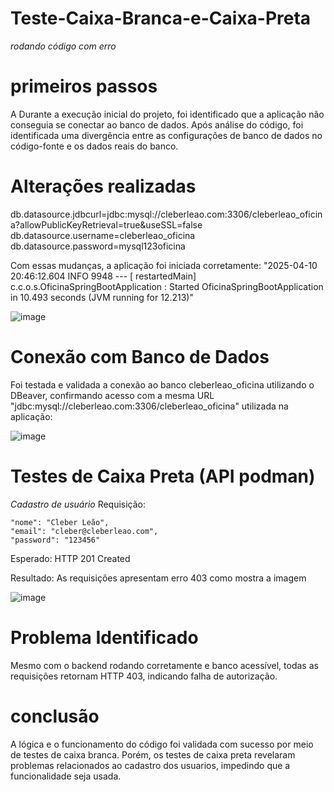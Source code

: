 # Teste-Caixa-Branca-e-Caixa-Preta
*rodando código com erro*

# primeiros passos 
A
Durante a execução inicial do projeto, foi identificado que a aplicação não conseguia se conectar ao banco de dados. Após análise do código, foi identificada uma divergência entre as configurações de banco de dados no código-fonte e os dados reais do banco.

# Alterações realizadas

db.datasource.jdbcurl=jdbc:mysql://cleberleao.com:3306/cleberleao_oficina?allowPublicKeyRetrieval=true&useSSL=false
db.datasource.username=cleberleao_oficina
db.datasource.password=mysql123oficina

Com essas mudanças, a aplicação foi iniciada corretamente: "2025-04-10 20:46:12.604  INFO 9948 --- [  restartedMain] c.c.o.s.OficinaSpringBootApplication     : Started OficinaSpringBootApplication in 10.493 seconds (JVM running for 12.213)"

![image](https://github.com/user-attachments/assets/92cc346e-cc13-4951-b962-94dc4c302ec6)

# Conexão com Banco de Dados
Foi testada e validada a conexão ao banco cleberleao_oficina utilizando o DBeaver, confirmando acesso com a mesma URL "jdbc:mysql://cleberleao.com:3306/cleberleao_oficina" utilizada na aplicação:

![image](https://github.com/user-attachments/assets/63e00518-1e88-4cf3-99e0-71488a3716c8) 

# Testes de Caixa Preta (API podman)
*Cadastro de usuário*
Requisição:

    "nome": "Cleber Leão",
    "email": "cleber@cleberleao.com",
    "password": "123456"
    
Esperado: HTTP 201 Created

Resultado: As requisições apresentam erro 403 como mostra a imagem

![image](https://github.com/user-attachments/assets/225d86f9-bb4b-40a3-b99e-2b437a724b42)

# Problema Identificado

Mesmo com o backend rodando corretamente e banco acessível, todas as requisições retornam HTTP 403, indicando falha de autorização.

# conclusão

A lógica e o funcionamento do código foi validada com sucesso por meio de testes de caixa branca. Porém, os testes de caixa preta revelaram problemas relacionados ao cadastro dos usuarios, impedindo que a funcionalidade seja usada.

